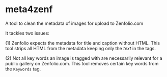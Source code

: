 meta4zenf
=========

A tool to clean the metadata of images for upload to Zenfolio.com

It tackles two issues:

(1) Zenfolio expects the metadata for title and caption without HTML.
This tool strips all HTML from the metadata keeping only the _text_ in the tags.

(2) Not all key words an image is tagged with are necessarily relevant for a public gallery on Zenfolio.com. This tool removes certain key words from
the `Keywords` tag.
